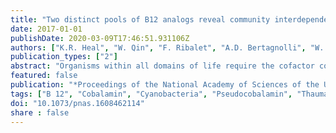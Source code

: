```yaml
---
title: "Two distinct pools of B12 analogs reveal community interdependencies in the ocean"
date: 2017-01-01
publishDate: 2020-03-09T17:46:51.931106Z
authors: ["K.R. Heal", "W. Qin", "F. Ribalet", "A.D. Bertagnolli", "W. Coyote-Maestas", "L.R. Hmelo", "J.W. Moffett", "A.H. Devol", "E.V. Armbrust", "D.A. Stahl", "A.E. Ingalls"]
publication_types: ["2"]
abstract: "Organisms within all domains of life require the cofactor cobalamin (vitamin B 12), which is produced only by a subset of bacteria and archaea. On the basis of genomic analyses, cobalamin biosynthesis in marine systems has been inferred in three main groups: select heterotrophic Proteobacteria, chemoautotrophic Thaumarchaeota, and photoautotrophic Cyanobacteria. Culture work demonstrates that many Cyanobacteria do not synthesize cobalamin but rather produce pseudocobalamin, challenging the connection between the occurrence of cobalamin biosynthesis genes and production of the compound in marine ecosystems. Here we show that cobalamin and pseudocobalamin coexist in the surface ocean, have distinct microbial sources, and support different enzymatic demands. Even in the presence of cobalamin, Cyanobacteria synthesize pseudocobalamin likely reflecting their retention of an oxygen-independent pathway to produce pseudocobalamin, which is used as a cofactor in their specialized methionine synthase (MetH). This contrasts a model diatom, Thalassiosira pseudonana, which transported pseudocobalamin into the cell but was unable to use pseudocobalamin in its homolog of MetH. Our genomic and culture analyses showed that marine Thaumarchaeota and select heterotrophic bacteria produce cobalamin. This indicates that cobalamin in the surface ocean is a result of de novo synthesis by heterotrophic bacteria or via modification of closely related compounds like cyanobacterially produced pseudocobalamin. Deeper in the water column, our study implicates Thaumarchaeota as major producers of cobalamin based on genomic potential, cobalamin cell quotas, and abundance. Together, these findings establish the distinctive roles played by abundant prokaryotes in cobalamin-based microbial interdependencies that sustain community structure and function in the ocean."
featured: false
publication: "*Proceedings of the National Academy of Sciences of the United States of America*"
tags: ["B 12", "Cobalamin", "Cyanobacteria", "Pseudocobalamin", "Thaumarchaeota"]
doi: "10.1073/pnas.1608462114"
share : false
---
```


